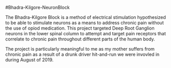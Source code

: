 #Bhadra-Kilgore-NeuronBlock

The Bhadra-Kilgore Block is a method of electrical stimulation hypothesized to be able to stimulate neurons as a means to address chronic pain without the use of opiod medication. This project targeted Deep Root Ganglion neurons in the lower spinal column to attempt and target pain receptors that correlate to chronic pain throughout different parts of the human body.

The project is particularly meaningful to me as my mother suffers from chronic pain as a result of a drunk driver hit-and-run we were invovled in during August of 2019.
